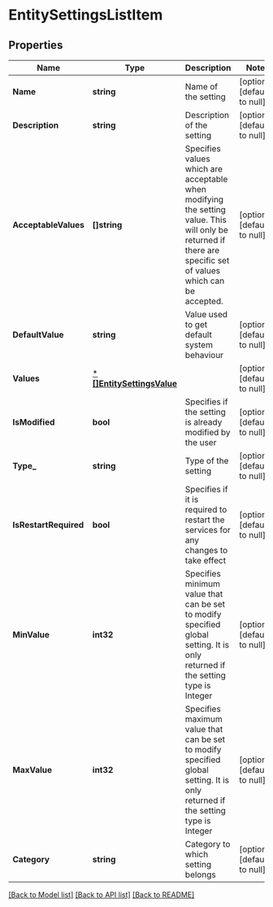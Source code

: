 # EntitySettingsListItem

## Properties
Name | Type | Description | Notes
------------ | ------------- | ------------- | -------------
**Name** | **string** | Name of the setting | [optional] [default to null]
**Description** | **string** | Description of the setting | [optional] [default to null]
**AcceptableValues** | **[]string** | Specifies values which are acceptable when modifying the setting value. This will only be returned if there are specific set of values which can be accepted. | [optional] [default to null]
**DefaultValue** | **string** | Value used to get default system behaviour | [optional] [default to null]
**Values** | [***[]EntitySettingsValue**](array.md) |  | [optional] [default to null]
**IsModified** | **bool** | Specifies if the setting is already modified by the user | [optional] [default to null]
**Type_** | **string** | Type of the setting | [optional] [default to null]
**IsRestartRequired** | **bool** | Specifies if it is required to restart the services for any changes to take effect | [optional] [default to null]
**MinValue** | **int32** | Specifies minimum value that can be set to modify specified global setting. It is only returned if the setting type is Integer | [optional] [default to null]
**MaxValue** | **int32** | Specifies maximum value that can be set to modify specified global setting. It is only returned if the setting type is Integer | [optional] [default to null]
**Category** | **string** | Category to which setting belongs | [optional] [default to null]

[[Back to Model list]](../README.md#documentation-for-models) [[Back to API list]](../README.md#documentation-for-api-endpoints) [[Back to README]](../README.md)

